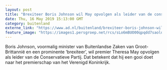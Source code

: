 ```yaml
---
layout: post
title: "Brexiteer Boris Johnson wil May opvolgen als leider van de conservatieven"
date: Thu, 16 May 2019 15:13:00 GMT
category: buitenland
externe_link: "https://www.ad.nl/buitenland/brexiteer-boris-johnson-wil-may-opvolgen-als-leider-van-de-conservatieven~a33c42cc/"
feature_image: "https://images1.persgroep.net/rcs/sLo6mBUO00qpqdd7saoldnwONrY/diocontent/148525982/_fitwidth/400/?appId=21791a8992982cd8da851550a453bd7f&quality=0.7"
---
```


Boris Johnson, voormalig minister van Buitenlandse Zaken van Groot-Brittannië en een prominente ‘brexiteer’, wil premier Theresa May opvolgen als leider van de Conservatieve Partij. Dat betekent dat hij een gooi doet naar het premierschap van het Verenigd Koninkrijk.
